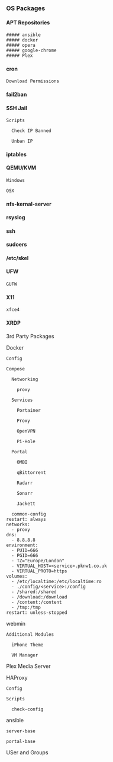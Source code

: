 
### OS Packages
#### APT Repositories

    ##### ansible
    ##### docker
    ##### opera
    ##### google-chrome
    ##### Plex

#### cron

    Download Permissions

#### fail2ban

#### SSH Jail

    Scripts

      Check IP Banned

      Unban IP

####   iptables

####   QEMU/KVM

    Windows

    OSX

####   nfs-kernal-server

####   rsyslog

####   ssh

####     sudoers

####     /etc/skel

####   UFW

    GUFW

####   X11

    xfce4

####   XRDP

3rd Party 
Packages

  Docker

    Config

    Compose

      Networking

        proxy

      Services

        Portainer

        Proxy

        OpenVPN

        Pi-Hole

      Portal

        OMBI

        qBittorrent

        Radarr

        Sonarr

        Jackett

      common-config
    restart: always
    networks:
      - proxy
    dns:
      - 8.8.8.8
    environment:
      - PUID=666
      - PGID=666
      - TZ="Europe/London"
      - VIRTUAL_HOST=<service>.pknw1.co.uk
      - VIRTUAL_PROTO=https
    volumes:
      - /etc/localtime:/etc/localtime:ro
      - ./config/<service>:/config
      - /shared:/shared
	  - /download:/download
	  - /content:/content
	  - /tmp:/tmp
    restart: unless-stopped

  webmin

    Additional Modules

      iPhone Theme

      VM Manager

  Plex Media Server

  HAProxy

    Config

    Scripts

      check-config

  ansible

    server-base

    portal-base

USer and Groups

